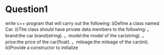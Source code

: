 # Question1
write c++ program that will carry out the following: i)Define a class named Car. ii)The class should have private data members to the following:  。brand:the car brand(string).  。model:the model of the car(string).  。price:the price of the car(float).  。mileage:the mileage of the car(int). iii)Provide a constructor to initialize
